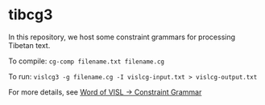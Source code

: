 # tibcg3
 
In this repository, we host some constraint grammars for processing Tibetan text.

To compile: ```cg-comp filename.txt filename.cg```

To run: ```vislcg3 -g filename.cg -I vislcg-input.txt > vislcg-output.txt```

For more details, see [Word of VISL -> Constraint Grammar](https://visl.sdu.dk/constraint_grammar.html)
